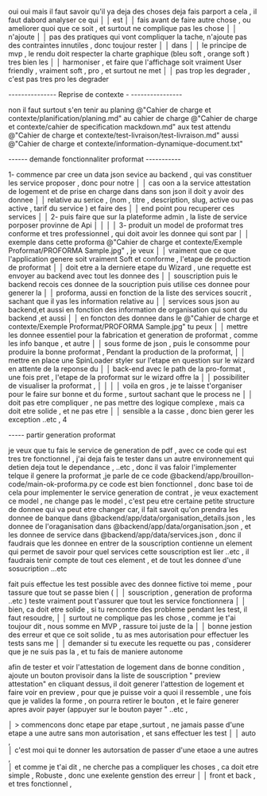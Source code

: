 oui oui mais il faut savoir qu'il ya deja des choses deja fais parport a cela , il faut dabord analyser ce qui    │
│   est                                                                                                               │
│     fais avant de faire autre chose , ou ameliorer quoi que ce soit , et surtout ne complique pas les chose         │
│   n'ajoute                                                                                                          │
│     pas des pratiques qui vont compliquer la tache, n'ajoute pas des contraintes innutiles  , donc toujour rester   │
│   dans                                                                                                              │
│     le principe de mvp , le rendu doit respecter la charte graphique (bleu soft , orange soft ) tres bien les       │
│     harmoniser , et faire que l'affichage soit vraiment User friendly , vraiment soft , pro , et surtout ne met     │
│   pas trop les degrader , c'est pas tres pro  les degrader   





--------------- Reprise de contexte - ----------------

non il faut surtout s'en tenir au planing @"Cahier de charge et contexte/planification/planing.md"   au cahier de 
  charge @"Cahier de charge et contexte/cahier de specification mackdown.md"   aux test attendu @"Cahier de charge et
   contexte/test-livraison/test-livraison.md"  aussi @"Cahier de charge et 
  contexte/information-dynamique-document.txt"







  ------ demande fonctionnaliter proformat -----------

  1- commence par cree un data json sevice au backend , qui vas constituer les service proposer , donc pour notre   │
│   cas oon a la service attestation de logement et de prise en charge dans dans son json il doit y avoir des donnee  │
│   relative au serice , (nom , titre , description, slug, active ou pas active , tarif du service ) et faire des     │
│   end point pou recuperer ces services                                                                              │
│   2- puis faire que sur la plateforme admin , la liste de service porposer provinne de Api                          │
│                                                                                                                     │
│   3- produit un model de proformat tres conforme et tres professionnel ,  qui doit avoir les donnee qui sont par    │
│   exemple dans cette proforma @"Cahier de charge et contexte/Exemple Proformat/PROFORMA Sample.jpg"   , je veux     │
│   vraiment que ce que l'application genere soit vraiment Soft et conforme , l'etape de production de proformat      │
│   doit etre a la derniere etape du Wizard , une requette est envoyer au backend avec tout les donnee des            │
│   souscription puis le backend recois ces donnee de la soucription puis utilise ces donnee pour generer la          │
│   proforma, aussi en fonction de la liste des services soucrit , sachant que il yas les information relative au     │
│   services sous json au backend,et aussi en fonction des information de organisation qui sont du backend ,et aussi  │
│   en foncton des donnee dans le @"Cahier de charge et contexte/Exemple Proformat/PROFORMA Sample.jpg"  tu peux      │
│   mettre les donnee essentiel pour la fabrication et generation de proformat , comme les info banque , et autre     │
│   sous forme de json , puis le consomme pour produire la bonne proformat ,  Pendant la production de la proformat,  │
│   mettre en place une SpinLoader styler sur l'etape en question sur le wizard en attente de la reponse du           │
│   back-end avec le path de la pro-format , une fois pret , l'etape de la proformat sur le wizard offre la           │
│   possibiliter de visualiser la proformat ,                                                                         │
│                                                                                                                     │
│   voila en gros , je te laisse t'organiser pour le faire sur bonne et du forme , surtout sachant que le process ne  │
│   doit pas etre compliquer , ne pas mettre des logique complexe , mais ca doit etre solide , et ne pas etre         │
│   sensible a la casse , donc bien gerer les exception ..etc ,       4







-----  partir generation proformat 

je veux que tu fais le service de generation de pdf , avec ce code qui est tres tre fonctionnel , j'ai deja fais te
   tester dans un autre environnement qui detien deja tout le dependance , ..etc , donc il vas faloir l'implementer 
  telque il genere la proformat ,je parle de ce code @backend/app/brouillon-code/main-ok-proforma.py  ce code est 
  bien fonctionnel , donc base toi de cela pour implementer le service generation de contrat , je veux exactement ce 
  model  , ne change pas le model , c'est peu etre certaine petite structure de donnee qui va peut etre changer  car,
   il fait savoit qu'on prendra les donnee de banque dans @backend/app/data/organisation_details.json , les donnee de
   l'oraganisation dans @backend/app/data/organisation.json , et les donnee de service dans 
  @backend/app/data/services.json  ,  donc il faudrais que les donnee en entrer de la souscription contienne un 
  element qui permet de savoir pour quel services  cette souscription est lier ..etc , il faudrais tenir compte de 
  tout ces element , et de tout les donnee d'une sosucription ...etc






  fait puis effectue les test possible avec des donnee fictive toi meme , pour tassure que tout se passe bien (     │
│   souscription , generation de proforma ..etc ) teste vraiment pout t'assurer que tout les service fonctionnera     │
│   bien, ca doit etre solide , si tu rencontre des probleme pendant les test, il faut resoudre,                      │
│   surtout ne complique pas les chose , comme je t'ai toujour dit , nous somme en MVP , rassure toi juste de la      │
│   bonne jestion des erreur et que ce soit solide , tu as mes autorisation pour effectuer les tests sans me          │
│   demander si tu execute les requette ou pas , considerer que je ne suis pas la , et tu fais de maniere autonome  









afin de tester et voir l'attestation de logement dans de bonne condition , ajoute un bouton provisoir dans la liste de souscription " 
  preview attestation" en cliquant dessus, il doit generer l'attestion de logement et faire voir en preview , pour que je puisse voir a quoi
   il ressemble , une  fois que je valides la forme , on pourra retirer le bouton , et le faire generer apres avoir payer (appuyer sur le 
  bouton payer " ..etc ,


















  │ > commencons donc etape par etape ,surtout , ne jamais passe d'une etape a une autre sans mon autorisation , et sans effectuer les test    │
│   auto ,                                             
│   c'est moi qui te donner les autorsation de passer d'une etaoe a une autres ,                                           
│   et comme je t'ai dit , ne cherche pas a compliquer les choses , ca doit etre simple , Robuste , donc une exelente genstion des erreur    │
│   front et back , et tres fonctionnel ,                                                                                                    
